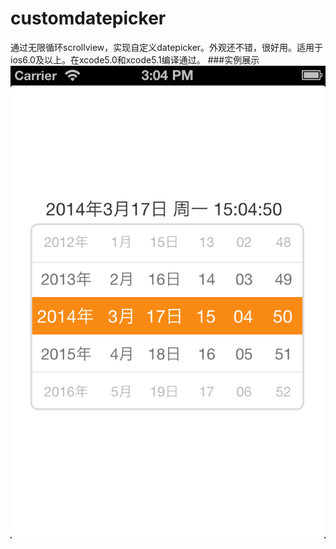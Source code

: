 customdatepicker
================

通过无限循环scrollview，实现自定义datepicker。外观还不错，很好用。适用于ios6.0及以上。在xcode5.0和xcode5.1编译通过。
###实例展示
![Image text](https://github.com/rbyyy/customdatepicker/blob/master/src.png)


